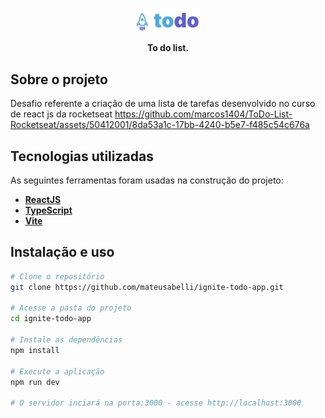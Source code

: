 <p align="center">
  <img width="20%" src="./src/assets/Logo.svg" />
</p>

<p align="center">
    <strong>To do list.</strong>
</p>

##  Sobre o projeto
Desafio referente a criação de uma lista de tarefas desenvolvido no curso de react js da rocketseat 
https://github.com/marcos1404/ToDo-List-Rocketseat/assets/50412001/8da53a1c-17bb-4240-b5e7-f485c54c676a

## Tecnologias utilizadas

As seguintes ferramentas foram usadas na construção do projeto:

- **[ReactJS](https://reactjs.org/)**
- **[TypeScript](https://www.typescriptlang.org/)**
- **[Vite](https://vitejs.dev/)**

## Instalação e uso

```bash
# Clone o repositório
git clone https://github.com/mateusabelli/ignite-todo-app.git

# Acesse a pasta do projeto
cd ignite-todo-app

# Instale as dependências
npm install

# Execute a aplicação
npm run dev

# O servidor inciará na porta:3000 - acesse http://localhost:3000
```

